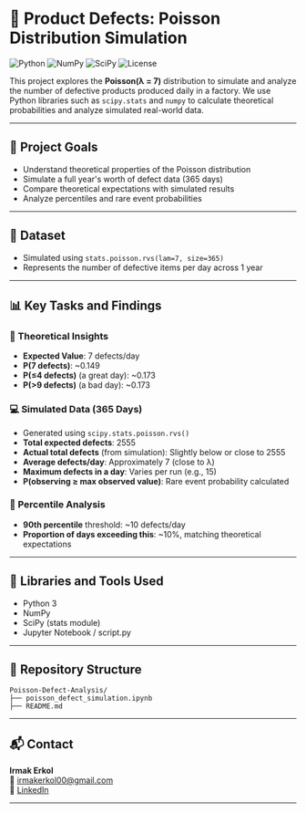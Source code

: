 # 🧪 Product Defects: Poisson Distribution Simulation

![Python](https://img.shields.io/badge/Python-3.9%2B-blue.svg)
![NumPy](https://img.shields.io/badge/Library-numpy-yellow)
![SciPy](https://img.shields.io/badge/Library-scipy-blue)
![License](https://img.shields.io/badge/License-MIT-green.svg)

This project explores the **Poisson(λ = 7)** distribution to simulate and analyze the number of defective products produced daily in a factory. We use Python libraries such as `scipy.stats` and `numpy` to calculate theoretical probabilities and analyze simulated real-world data.

---

## 📌 Project Goals

- Understand theoretical properties of the Poisson distribution
- Simulate a full year's worth of defect data (365 days)
- Compare theoretical expectations with simulated results
- Analyze percentiles and rare event probabilities

---

## 📁 Dataset

- Simulated using `stats.poisson.rvs(lam=7, size=365)`
- Represents the number of defective items per day across 1 year

---

## 📊 Key Tasks and Findings

### 📐 Theoretical Insights
- **Expected Value**: 7 defects/day
- **P(7 defects)**: ~0.149
- **P(≤4 defects)** (a great day): ~0.173
- **P(>9 defects)** (a bad day): ~0.173

### 💻 Simulated Data (365 Days)
- Generated using `scipy.stats.poisson.rvs()`
- **Total expected defects**: 2555
- **Actual total defects** (from simulation): Slightly below or close to 2555
- **Average defects/day**: Approximately 7 (close to λ)
- **Maximum defects in a day**: Varies per run (e.g., 15)
- **P(observing ≥ max observed value)**: Rare event probability calculated

### 🎯 Percentile Analysis
- **90th percentile** threshold: ~10 defects/day
- **Proportion of days exceeding this**: ~10%, matching theoretical expectations

---

## 🔧 Libraries and Tools Used

- Python 3
- NumPy
- SciPy (stats module)
- Jupyter Notebook / script.py

---

## 📂 Repository Structure
```
Poisson-Defect-Analysis/
├── poisson_defect_simulation.ipynb
├── README.md
```

---

## 📬 Contact
**Irmak Erkol**  
📧 irmakerkol00@gmail.com  
💼 [LinkedIn](https://linkedin.com/in/ierkol)

---

